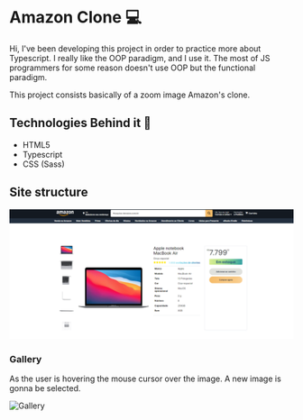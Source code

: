 # Amazon Clone :computer:

Hi, I've been developing this project in order to practice more about Typescript. I really like the OOP paradigm, and I use it.
The most of JS programmers for some reason doesn't use OOP but the functional paradigm. 

This project consists basically of a zoom image Amazon's clone. 

## Technologies Behind it :pushpin:

* HTML5
* Typescript 
* CSS (Sass)

## Site structure

<img src="public/img/readme/site.png">


### Gallery 

As the user is hovering the mouse cursor over the image. A new image is gonna be selected.

![Gallery]('./public/img/readme/gallery.gif')